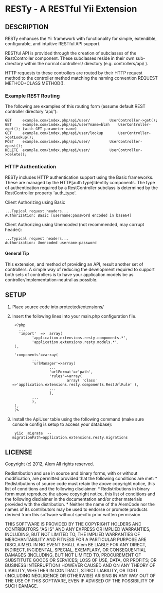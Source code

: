 RESTy - A RESTful Yii Extension
===============================

DESCRIPTION
---------------

RESTy enhances the Yii framework with functionality for simple, extendible, 
configurable, and intuitive RESTful API support.

RESTful API is provided through the creation of subclasses of the RestController 
component. These subclasses reside in their own sub-directory within the normal controllers/
directory (e.g. controllers/api/ ).

HTTP requests to these controllers are routed by their HTTP request method 
to the controller method matching the naming convention REQUEST METHOD+CLASS METHOD().

### Example REST Routing

The following are examples of this routing form 
(assume default REST controller directory 'api/'):

	GET 	example.com/index.php/api/user/			UserController->get();
	GET 	example.com/index.php/api/user?name=blah	UserController->get(); (with GET parameter name)
	GET 	example.com/index.php/api/user/lookup		UserController->getLookup();
	POST 	example.com/index.php/api/user/			UserController->post();
	DELETE 	example.com/index.php/api/user/			UserController->delete();
	
### HTTP Authentication

RESTy includes HTTP authentication support using the Basic frameworks.
These are managed by the HTTP[auth type]Identity components. The type of authentication
required by a RestController subclass is determined by the RestController property 'auth_type'.

Client Authorizing using Basic
	
	...Typical request headers...
	Authorization: Basic [username:password encoded in base64]
	
Client Authorizing using Unencoded (not recommended, may corrupt header):

	...Typical request headers...
	Authorization: Unencoded username:password


<!--
Client Authorizing using Digest [Not Supported Yet]

	...Typical request headers...
	 Authorization: Digest username="Mufasa",
                 realm="testrealm@host.com",
                 nonce="dcd98b7102dd2f0e8b11d0f600bfb0c093",
                 uri="/dir/index.html",
                 qop=auth,
                 nc=00000001,
                 cnonce="0a4f113b",
                 response="6629fae49393a05397450978507c4ef1",
                 opaque="5ccc069c403ebaf9f0171e9517f40e41"
-->

#### General Tip

This extension, and method of providing an API, result another set of controllers.
A simple way of reducing the development required to support both sets of controllers 
is to have your application models be as controller/implementation-neutral as possible.


SETUP
---------------

1. Place source code into protected/extensions/
2. Insert the following lines into your main.php configuration file.


        <?php
          ...
          'import'  =>  array(
                'application.extensions.resty.components.*',
                'application.extensions.resty.models.*',
        ),

        'components'=>array(
                ...
                'urlManager'=>array(
                        ...
                        'urlFormat'=>'path',
                        'rules'=>array(
                                array( 'class'  =>'application.extensions.resty.components.RestUrlRule' ),
                        ...
                        ),
                ...
                ),
        ),
        ?>

3. Install the ApiUser table using the following command (make sure console config is setup to access your database):


        yiic  migrate  --migrationPath=application.extensions.resty.migrations


LICENSE
---------------

Copyright (c) 2012, Alem
All rights reserved.

Redistribution and use in source and binary forms, with or without
modification, are permitted provided that the following conditions are met:
    * Redistributions of source code must retain the above copyright
      notice, this list of conditions and the following disclaimer.
    * Redistributions in binary form must reproduce the above copyright
      notice, this list of conditions and the following disclaimer in the
      documentation and/or other materials provided with the distribution.
    * Neither the name of the AlemCode nor the
      names of its contributors may be used to endorse or promote products
      derived from this software without specific prior written permission.

THIS SOFTWARE IS PROVIDED BY THE COPYRIGHT HOLDERS AND CONTRIBUTORS "AS IS" AND
ANY EXPRESS OR IMPLIED WARRANTIES, INCLUDING, BUT NOT LIMITED TO, THE IMPLIED
WARRANTIES OF MERCHANTABILITY AND FITNESS FOR A PARTICULAR PURPOSE ARE
DISCLAIMED. IN NO EVENT SHALL Alem BE LIABLE FOR ANY
DIRECT, INDIRECT, INCIDENTAL, SPECIAL, EXEMPLARY, OR CONSEQUENTIAL DAMAGES
(INCLUDING, BUT NOT LIMITED TO, PROCUREMENT OF SUBSTITUTE GOODS OR SERVICES;
LOSS OF USE, DATA, OR PROFITS; OR BUSINESS INTERRUPTION) HOWEVER CAUSED AND
ON ANY THEORY OF LIABILITY, WHETHER IN CONTRACT, STRICT LIABILITY, OR TORT
(INCLUDING NEGLIGENCE OR OTHERWISE) ARISING IN ANY WAY OUT OF THE USE OF THIS
SOFTWARE, EVEN IF ADVISED OF THE POSSIBILITY OF SUCH DAMAGE.
